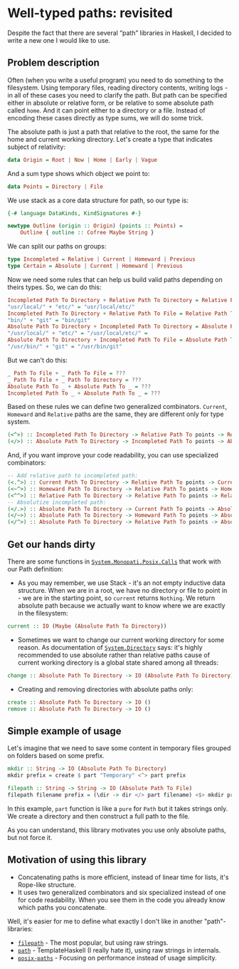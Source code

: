 # Well-typed paths: revisited

Despite the fact that there are several “path” libraries in Haskell, I decided to write a new one I would like to use.

Problem description
--------------------------------------------------------------------------------
Often (when you write a useful program) you need to do something to the filesystem. Using temporary files, reading directory contents, writing logs - in all of these cases you need to clarify the path. But path can be specified either in absolute or relative form, or be relative to some absolute path called `home`. And it can point either to a directory or a file. Instead of encoding these cases directly as type sums, we will do some trick.

The absolute path is just a path that relative to the root, the same for the home and current working directory. Let's create a type that indicates subject of relativity:

```haskell
data Origin = Root | Now | Home | Early | Vague
```

And a sum type shows which object we point to:
```haskell
data Points = Directory | File
```

We use stack as a core data structure for path, so our type is:
```haskell
{-# language DataKinds, KindSignatures #-}

newtype Outline (origin :: Origin) (points :: Points) =
	Outline { outline :: Cofree Maybe String }
```

We can split our paths on groups:
```haskell
type Incompleted = Relative | Current | Homeward | Previous
type Certain = Absolute | Current | Homeward | Previous
```

Now we need some rules that can help us build valid paths depending on theirs types. So, we can do this:

```haskell
Incompleted Path To Directory + Relative Path To Directory = Relative Path To Directory
"usr/local/" + "etc/" = "usr/local/etc/"
Incompleted Path To Directory + Relative Path To File = Relative Path To File
"bin/" + "git" = "bin/git"
Absolute Path To Directory + Incompleted Path To Directory = Absolute Path To Directory
"/usr/local/" + "etc/" = "/usr/local/etc/" =
Absolute Path To Directory + Incompleted Path To File = Absolute Path To File
"/usr/bin/" + "git" = "/usr/bin/git"
```

But we can't do this:

```haskell
_ Path To File + _ Path To File = ???
_ Path To File + _ Path To Directory = ???
Absolute Path To _ + Absolute Path To _ = ???
Incompleted Path To _ + Absolute Path To _ = ???
```

Based on these rules we can define two generalized combinators. `Current`, `Homeward` and `Relative` paths are the same, they are different only for type system.

```haskell
(<^>) :: Incompleted Path To Directory -> Relative Path To points -> Relative Path To points
(</>) :: Absolute Path To Directory -> Incompleted Path To points -> Absolute Path To points
```

And, if you want improve your code readability, you can use specialized combinators:

```haskell
-- Add relative path to incompleted path:
(<.^>) :: Current Path To Directory -> Relative Path To points -> Currently Path To points
(<~^>) :: Homeward Path To Directory -> Relative Path To points -> Homeward Path To points
(<^^>) :: Relative Path To Directory -> Relative Path To points -> Relative Path To points
-- Absolutize incompleted path:
(</.>) :: Absolute Path To Directory -> Current Path To points -> Absolute Path To points
(</~>) :: Absolute Path To Directory -> Homeward Path To points -> Absolute Path To points
(</^>) :: Absolute Path To Directory -> Relative Path To points -> Absolute Path To points
```

Get our hands dirty
--------------------------------------------------------------------------------

There are some functions in [`System.Monopati.Posix.Calls`](https://github.com/iokasimov/monopati/blob/master/System/Monopati/Posix/Calls.hs) that work with our Path definition:

* As you may remember, we use Stack - it's an not empty inductive data structure. When we are in a root, we have no directory or file to point in - we are in the starting point, so `current` returns `Nothing`. We return absolute path because we actually want to know where we are exactly in the filesystem:
```haskell
current :: IO (Maybe (Absolute Path To Directory))
```
* Sometimes we want to change our current working directory for some reason. As documentation of [`System.Directory`](http://hackage.haskell.org/package/directory-1.3.3.1/docs/System-Directory.html#v:setCurrentDirectory) says: it's highly recommended to use absolute rather than relative paths cause of current working directory is a global state shared among all threads:
```haskell
change :: Absolute Path To Directory -> IO (Absolute Path To Directory)
```

* Creating and removing directories with absolute paths only:
```haskell
create :: Absolute Path To Directory -> IO ()
remove :: Absolute Path To Directory -> IO ()
```

Simple example of usage
--------------------------------------------------------------------------------

Let's imagine that we need to save some content in temporary files grouped on folders based on some prefix.

```haskell
mkdir :: String -> IO (Absolute Path To Directory)
mkdir prefix = create $ part "Temporary" <^> part prefix

filepath :: String -> String -> IO (Absolute Path To File)
filepath filename prefix = (\dir -> dir </> part filename) <$> mkdir prefix
```

In this example, `part` function is like a `pure` for `Path` but it takes strings only. We create a directory and then construct a full path to the file.

As you can understand, this library motivates you use only absolute paths, but not force it.

Motivation of using this library
--------------------------------------------------------------------------------

* Concatenating paths is more efficient, instead of linear time for lists, it's Rope-like structure.
* It uses two generalized combinators and six specialized instead of one for code readability. When you see them in the code you already know which paths you concatenate.

Well, it's easier for me to define what exactly I don't like in another "path"-libraries:

* [`filepath`](https://hackage.haskell.org/package/filepath) - The most popular, but using raw strings.
* [`path`](https://hackage.haskell.org/package/path) - TemplateHaskell (I really hate it), using raw strings in internals.
* [`posix-paths`](https://github.com/JohnLato/posix-paths) - Focusing on performance instead of usage simplicity.
